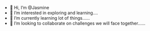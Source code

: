 - 👋 Hi, I’m @Jasmine
- 👀 I’m interested in exploring and learning....
- 🌱 I’m currently learning lot of things......
- 💞 I’m looking to collaborate on challenges we will face together......


<!---
JasmineChawla/JasmineChawla is a ✨ special ✨ repository because its `README.md` (this file) appears on your GitHub profile.
You can click the Preview link to take a look at your changes.
--->
